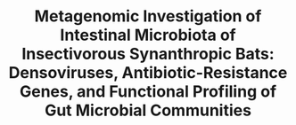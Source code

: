 ---
title: "Metagenomic Investigation of Intestinal Microbiota of Insectivorous Synanthropic Bats: Densoviruses, Antibiotic-Resistance Genes, and Functional Profiling of Gut Microbial Communities"
collection: publications
paperurl: 'https://www.mdpi.com/1422-0067/26/13/5941/pdf?version=1750421432'
authors: '<b>Popov I.V.</b>, Manakhov A.D., Gorobets V.E., Diakova K.B., Lukbanova E.A., Malinovkin A.V., Venema K., Ermakov A.M., Popov I.V.'
journal: 'International Journal of Molecular Sciences'
year: 2025
doi: '[![DOI](https://img.shields.io/badge/DOI-10.3390%2Fijms26135941-blue)](https://doi.org/10.3390/ijms26135941)'
---